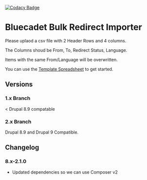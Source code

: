 [![Codacy Badge](https://api.codacy.com/project/badge/Grade/dec15c625faf4360bb375fd672ffeadd)](https://www.codacy.com/app/pingevt/bluecadet_redirect_importer?utm_source=github.com&amp;utm_medium=referral&amp;utm_content=bluecadet/bluecadet_redirect_importer&amp;utm_campaign=Badge_Grade)

# Bluecadet Bulk Redirect Importer

Please uplaod a csv file with 2 Header Rows and 4 columns.

The Columns shoud be From, To, Redirect Status, Language.

Items with the same From/Language will be overwritten.

You can use the [Template Spreadsheet](https://docs.google.com/spreadsheets/d/15bIUcZd4PZeCC_htpSZGNXPsPyL3NUvsMegO9jJJKYU) to get started.

## Versions

### 1.x Branch

< Drupal 8.9 compatable

### 2.x Branch

Drupal 8.9 and Drupal 9 Compatible.


## Changelog

### 8.x-2.1.0

- Updated dependencies so we can use Composer v2

